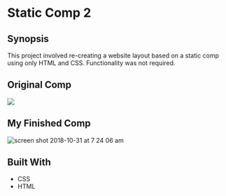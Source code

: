 # Static Comp 2

## Synopsis
This project involved re-creating a website layout based on a static comp using only HTML and CSS. Functionality was not required. 

## Original Comp
![](http://frontend.turing.io/assets/images/static-comp-challenge-3.jpg)

## My Finished Comp
![screen shot 2018-10-31 at 7 24 06 am](https://user-images.githubusercontent.com/20710327/47790983-31bb2980-dcde-11e8-8cef-30fea4aff7ef.png)


## Built With
* CSS
* HTML
